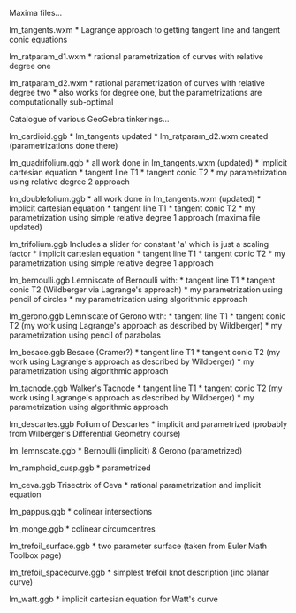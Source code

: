 Maxima files...

lm_tangents.wxm
    * Lagrange approach to getting tangent line and tangent conic equations

lm_ratparam_d1.wxm
    * rational parametrization of curves with relative degree one

lm_ratparam_d2.wxm
    * rational parametrization of curves with relative degree two
    * also works for degree one, but the parametrizations are
      computationally sub-optimal

Catalogue of various GeoGebra tinkerings...

lm_cardioid.ggb
    * lm_tangents updated
    * lm_ratparam_d2.wxm created (parametrizations done there)

lm_quadrifolium.ggb
    * all work done in lm_tangents.wxm (updated)
    * implicit cartesian equation
    * tangent line T1
    * tangent conic T2
    * my parametrization using relative degree 2 approach

lm_doublefolium.ggb
    * all work done in lm_tangents.wxm (updated)
    * implicit cartesian equation
    * tangent line T1
    * tangent conic T2
    * my parametrization using simple relative degree 1 approach (maxima file updated)

lm_trifolium.ggb
  Includes a slider for constant 'a' which is just a scaling factor
    * implicit cartesian equation
    * tangent line T1
    * tangent conic T2
    * my parametrization using simple relative degree 1 approach

lm_bernoulli.ggb
  Lemniscate of Bernoulli with:
    * tangent line T1
    * tangent conic T2 (Wildberger via Lagrange's approach)
    * my parametrization using pencil of circles
    * my parametrization using algorithmic approach

lm_gerono.ggb
  Lemniscate of Gerono with:
    * tangent line T1
    * tangent conic T2 (my work using Lagrange's approach as described by Wildberger)
    * my parametrization using pencil of parabolas

lm_besace.ggb
  Besace (Cramer?)
    * tangent line T1
    * tangent conic T2 (my work using Lagrange's approach as described by Wildberger)
    * my parametrization using algorithmic approach

lm_tacnode.ggb
  Walker's Tacnode
    * tangent line T1
    * tangent conic T2 (my work using Lagrange's approach as described by Wildberger)
    * my parametrization using algorithmic approach

lm_descartes.ggb
  Folium of Descartes
    * implicit and parametrized (probably from Wilberger's Differential Geometry course)

lm_lemnscate.ggb
    * Bernoulli (implicit) & Gerono (parametrized)

lm_ramphoid_cusp.ggb
    * parametrized

lm_ceva.ggb
  Trisectrix of Ceva
    * rational parametrization and implicit equation

lm_pappus.ggb
    * colinear intersections

lm_monge.ggb
    * colinear circumcentres

lm_trefoil_surface.ggb
    * two parameter surface (taken from Euler Math Toolbox page)

lm_trefoil_spacecurve.ggb
    * simplest trefoil knot description (inc planar curve)

lm_watt.ggb
    * implicit cartesian equation for Watt's curve

